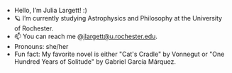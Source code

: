 - Hello, I’m Julia Largett! :)
- 🪐 I’m currently studying Astrophysics and Philosophy at the University of Rochester.
- 📫 You can reach me @jlargett@u.rochester.edu.
- Pronouns: she/her
- Fun fact: My favorite novel is either "Cat's Cradle" by Vonnegut or "One Hundred Years of Solitude" by Gabriel García Márquez.

<!---
jlargett/jlargett is a ✨ special ✨ repository because its `README.md` (this file) appears on your GitHub profile.
You can click the Preview link to take a look at your changes.
--->
